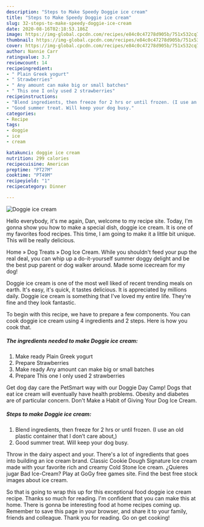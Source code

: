 ```yaml
---
description: "Steps to Make Speedy Doggie ice cream"
title: "Steps to Make Speedy Doggie ice cream"
slug: 32-steps-to-make-speedy-doggie-ice-cream
date: 2020-08-16T02:18:53.186Z
image: https://img-global.cpcdn.com/recipes/e84c0c47278d905b/751x532cq70/doggie-ice-cream-recipe-main-photo.jpg
thumbnail: https://img-global.cpcdn.com/recipes/e84c0c47278d905b/751x532cq70/doggie-ice-cream-recipe-main-photo.jpg
cover: https://img-global.cpcdn.com/recipes/e84c0c47278d905b/751x532cq70/doggie-ice-cream-recipe-main-photo.jpg
author: Nannie Carr
ratingvalue: 3.7
reviewcount: 14
recipeingredient:
- " Plain Greek yogurt"
- " Strawberries"
- " Any amount can make big or small batches"
- " This one I only used 2 strawberries"
recipeinstructions:
- "Blend ingredients, then freeze for 2 hrs or until frozen. (I use an old plastic container that I don’t care about,)"
- "Good summer treat. Will keep your dog busy."
categories:
- Recipe
tags:
- doggie
- ice
- cream

katakunci: doggie ice cream 
nutrition: 299 calories
recipecuisine: American
preptime: "PT27M"
cooktime: "PT49M"
recipeyield: "1"
recipecategory: Dinner

---
```



![Doggie ice cream](https://img-global.cpcdn.com/recipes/e84c0c47278d905b/751x532cq70/doggie-ice-cream-recipe-main-photo.jpg)

Hello everybody, it's me again, Dan, welcome to my recipe site. Today, I'm gonna show you how to make a special dish, doggie ice cream. It is one of my favorites food recipes. This time, I am going to make it a little bit unique. This will be really delicious.

Home » Dog Treats » Dog Ice Cream. While you shouldn&#39;t feed your pup the real deal, you can whip up a do-it-yourself summer doggy delight and be the best pup parent or dog walker around. Made some icecream for my dog!

Doggie ice cream is one of the most well liked of recent trending meals on earth. It's easy, it's quick, it tastes delicious. It is appreciated by millions daily. Doggie ice cream is something that I've loved my entire life. They're fine and they look fantastic.


To begin with this recipe, we have to prepare a few components. You can cook doggie ice cream using 4 ingredients and 2 steps. Here is how you cook that.

##### The ingredients needed to make Doggie ice cream:

1. Make ready  Plain Greek yogurt
1. Prepare  Strawberries
1. Make ready  Any amount can make big or small batches
1. Prepare  This one I only used 2 strawberries


Get dog day care the PetSmart way with our Doggie Day Camp! Dogs that eat ice cream will eventually have health problems. Obesity and diabetes are of particular concern. Don&#39;t Make a Habit of Giving Your Dog Ice Cream. 

##### Steps to make Doggie ice cream:

1. Blend ingredients, then freeze for 2 hrs or until frozen. (I use an old plastic container that I don’t care about,)
1. Good summer treat. Will keep your dog busy.


Throw in the dairy aspect and your. There&#39;s a lot of ingredients that goes into building an ice cream brand. Classic Cookie Dough Signature Ice cream made with your favorite rich and creamy Cold Stone Ice cream. ¿Quieres jugar Bad Ice-Cream? Play at GoGy free games site. Find the best free stock images about ice cream. 

So that is going to wrap this up for this exceptional food doggie ice cream recipe. Thanks so much for reading. I'm confident that you can make this at home. There is gonna be interesting food at home recipes coming up. Remember to save this page in your browser, and share it to your family, friends and colleague. Thank you for reading. Go on get cooking!
